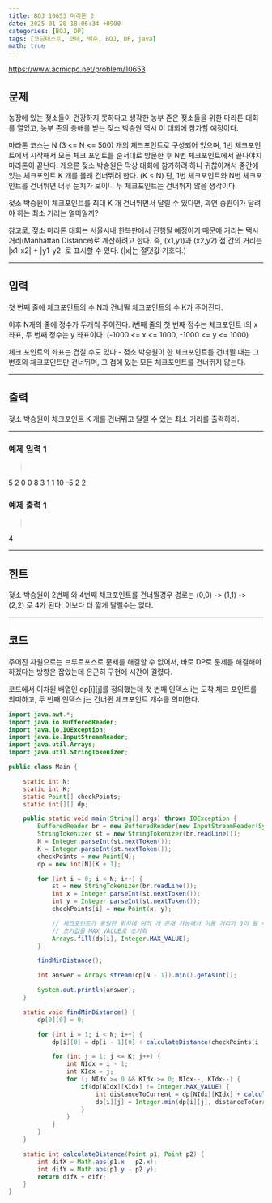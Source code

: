 ```yaml
---
title: BOJ 10653 마라톤 2
date: 2025-01-20 18:06:34 +0900
categories: [BOJ, DP]
tags: [코딩테스트, 코테, 백준, BOJ, DP, java]
math: true
---
```


<https://www.acmicpc.net/problem/10653>

## 문제
농장에 있는 젖소들이 건강하지 못하다고 생각한 농부 존은 젖소들을 위한 마라톤 대회를 열었고, 농부 존의 총애를 받는 젖소 박승원 역시 이 대회에 참가할 예정이다.

마라톤 코스는 N (3 <= N <= 500) 개의 체크포인트로 구성되어 있으며, 1번 체크포인트에서 시작해서 모든 체크 포인트를 순서대로 방문한 후 N번 체크포인트에서 끝나야지 마라톤이 끝난다. 게으른 젖소 박승원은 막상 대회에 참가하려 하니 귀찮아져서 중간에 있는 체크포인트 K 개를 몰래 건너뛰려 한다. (K < N) 단, 1번 체크포인트와 N번 체크포인트를 건너뛰면 너무 눈치가 보이니 두 체크포인트는 건너뛰지 않을 생각이다.

젖소 박승원이 체크포인트를 최대 K 개 건너뛰면서 달릴 수 있다면, 과연 승원이가 달려야 하는 최소 거리는 얼마일까?

참고로, 젖소 마라톤 대회는 서울시내 한복판에서 진행될 예정이기 때문에 거리는 택시 거리(Manhattan Distance)로 계산하려고 한다. 즉, (x1,y1)과 (x2,y2) 점 간의 거리는 \|x1-x2\| + \|y1-y2\| 로 표시할 수 있다. (\|x\|는 절댓값 기호다.)

---
## 입력
첫 번째 줄에 체크포인트의 수 N과 건너뛸 체크포인트의 수 K가 주어진다.

이후 N개의 줄에 정수가 두개씩 주어진다. i번째 줄의 첫 번째 정수는 체크포인트 i의 x 좌표, 두 번째 정수는 y 좌표이다. (-1000 <= x <= 1000, -1000 <= y <= 1000)

체크 포인트의 좌표는 겹칠 수도 있다 - 젖소 박승원이 한 체크포인트를 건너뛸 때는 그 번호의 체크포인트만 건너뛰며, 그 점에 있는 모든 체크포인트를 건너뛰지 않는다.

---
## 출력
젖소 박승원이 체크포인트 K 개를 건너뛰고 달릴 수 있는 최소 거리를 출력하라.

---
### 예제 입력 1
> <pre>
5 2
0 0
8 3
1 1
10 -5
2 2
> </pre>

### 예제 출력 1
> <pre>
4
> </pre>

---
## 힌트
젖소 박승원이 2번째 와 4번째 체크포인트를 건너뛸경우 경로는 (0,0) -> (1,1) -> (2,2) 로 4가 된다. 이보다 더 짧게 달릴수는 없다.

---
## 코드
주어진 자원으로는 브루트포스로 문제를 해결할 수 없어서, 바로 DP로 문제를 해결해야 하겠다는 방향은 잡았는데 은근히 구현에 시간이 걸렸다.

코드에서 이차원 배열인 dp[i][j]를 정의했는데 첫 번째 인덱스 i는 도착 체크 포인트를 의미하고, 두 번째 인덱스 j는 건너뛴 체크포인트 개수를 의미한다.

```java
import java.awt.*;
import java.io.BufferedReader;
import java.io.IOException;
import java.io.InputStreamReader;
import java.util.Arrays;
import java.util.StringTokenizer;

public class Main {

    static int N;
    static int K;
    static Point[] checkPoints;
    static int[][] dp;

    public static void main(String[] args) throws IOException {
        BufferedReader br = new BufferedReader(new InputStreamReader(System.in));
        StringTokenizer st = new StringTokenizer(br.readLine());
        N = Integer.parseInt(st.nextToken());
        K = Integer.parseInt(st.nextToken());
        checkPoints = new Point[N];
        dp = new int[N][K + 1];

        for (int i = 0; i < N; i++) {
            st = new StringTokenizer(br.readLine());
            int x = Integer.parseInt(st.nextToken());
            int y = Integer.parseInt(st.nextToken());
            checkPoints[i] = new Point(x, y);

            // 체크포인트가 동일한 위치에 여러 개 존재 가능해서 이동 거리가 0이 될 수 있으므로
            // 초기값을 MAX_VALUE로 초기화
            Arrays.fill(dp[i], Integer.MAX_VALUE);
        }

        findMinDistance();

        int answer = Arrays.stream(dp[N - 1]).min().getAsInt();

        System.out.println(answer);
    }

    static void findMinDistance() {
        dp[0][0] = 0;

        for (int i = 1; i < N; i++) {
            dp[i][0] = dp[i - 1][0] + calculateDistance(checkPoints[i - 1], checkPoints[i]);

            for (int j = 1; j <= K; j++) {
                int NIdx = i - 1;
                int KIdx = j;
                for (; NIdx >= 0 && KIdx >= 0; NIdx--, KIdx--) {
                    if(dp[NIdx][KIdx] != Integer.MAX_VALUE) {
                        int distanceToCurrent = dp[NIdx][KIdx] + calculateDistance(checkPoints[i], checkPoints[NIdx]);
                        dp[i][j] = Integer.min(dp[i][j], distanceToCurrent);
                    }
                }
            }
        }
    }

    static int calculateDistance(Point p1, Point p2) {
        int difX = Math.abs(p1.x - p2.x);
        int difY = Math.abs(p1.y - p2.y);
        return difX + difY;
    }
}
```
